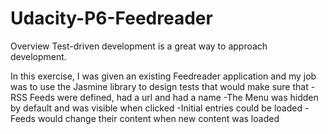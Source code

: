 # Udacity-P6-Feedreader
Overview
Test-driven development is a great way to approach development. 

In this exercise, I was given an existing Feedreader application and my job was to use the Jasmine library to design tests that would make sure that -RSS Feeds were defined, had a url and had a name -The Menu was hidden by default and was visible when clicked -Initial entries could be loaded -Feeds would change their content when new content was loaded
